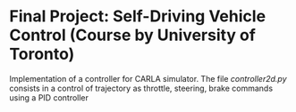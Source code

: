# Final Project: Self-Driving Vehicle Control (Course by University of Toronto)

Implementation of a controller for CARLA simulator. The file *controller2d.py* consists in a control of trajectory as throttle, steering, brake commands using a PID controller
